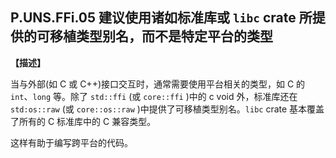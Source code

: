 ## P.UNS.FFi.05  建议使用诸如标准库或 `libc` crate 所提供的可移植类型别名，而不是特定平台的类型

**【描述】**

当与外部(如 C 或 C++)接口交互时，通常需要使用平台相关的类型，如 C 的 `int`、`long` 等。除了 `std::ffi` (或 `core::ffi` )中的 c void 外，标准库还在 `std:os::raw` (或 `core::os::raw` )中提供了可移植类型别名。`libc` crate 基本覆盖了所有的 C 标准库中的 C 兼容类型。

这样有助于编写跨平台的代码。
